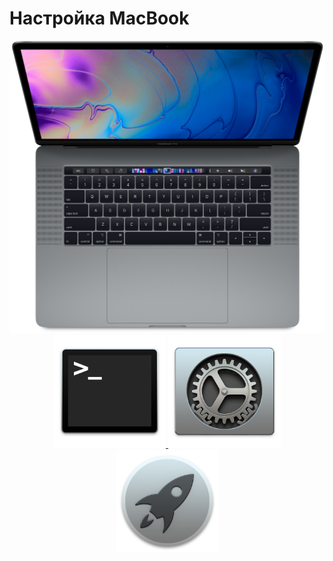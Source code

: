 # Настройка MacBook

<div style="text-align: center">
    <img src="./images/macbook-pro.png" title="MacBook Pro" />
</div>

<div align="center">
  <a href="./01-terminal/01-terminal.md">
    <img height="180px" src="./images/terminal-icon.png" title="Настройка терминала" />
  </a>
  <a href="./02-system/02-system.md">
    <img height="180px" src="./images/system-preferences-icon.png" title="Настройка системы" /> 
  </a>
  <a href="./03-software/03-software.md">
    <img height="165px" src="./images/launchpad-icon.png" title="Прикладное ПО" /> 
  </a>
</div>

